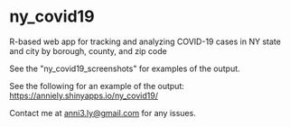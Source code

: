 # ny_covid19
R-based web app for tracking and analyzing COVID-19 cases in NY state and city by borough, county, and zip code

See the "ny_covid19_screenshots" for examples of the output.

See the following for an example of the output: https://anniely.shinyapps.io/ny_covid19/

Contact me at anni3.ly@gmail.com for any issues.
